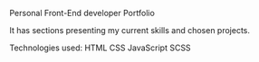 Personal Front-End developer Portfolio

It has sections presenting my current skills and chosen projects.

Technologies used: HTML CSS JavaScript SCSS
